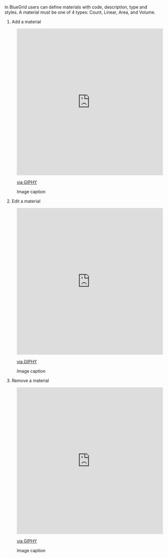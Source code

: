 In BlueGrid users can define materials with code, description, type and styles. A material must be one of 4 types: Count, Linear, Area, and Volume.

1. Add a material

<figure markdown>
  <!-- ![Image title](https://dummyimage.com/600x400/){ width="300" } -->
  <iframe src="https://giphy.com/embed/wTgYlmxctT2O4" width="480" height="480" frameBorder="0" class="giphy-embed" allowFullScreen></iframe><p><a href="https://giphy.com/gifs/jasonclarke-penguin-wTgYlmxctT2O4">via GIPHY</a></p>
  <figcaption>Image caption</figcaption>
</figure>

2. Edit a material

<figure markdown>
  <!-- ![Image title](https://dummyimage.com/600x400/){ width="300" } -->
  <iframe src="https://giphy.com/embed/wTgYlmxctT2O4" width="480" height="480" frameBorder="0" class="giphy-embed" allowFullScreen></iframe><p><a href="https://giphy.com/gifs/jasonclarke-penguin-wTgYlmxctT2O4">via GIPHY</a></p>
  <figcaption>Image caption</figcaption>
</figure>

3. Remove a material

<figure markdown>
  <!-- ![Image title](https://dummyimage.com/600x400/){ width="300" } -->
  <iframe src="https://giphy.com/embed/wTgYlmxctT2O4" width="480" height="480" frameBorder="0" class="giphy-embed" allowFullScreen></iframe><p><a href="https://giphy.com/gifs/jasonclarke-penguin-wTgYlmxctT2O4">via GIPHY</a></p>
  <figcaption>Image caption</figcaption>
</figure>